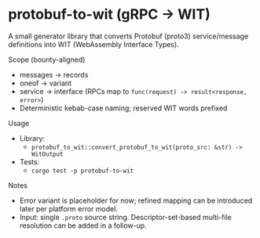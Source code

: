 # protobuf-to-wit (gRPC → WIT)

A small generator library that converts Protobuf (proto3) service/message definitions into WIT (WebAssembly Interface Types).

Scope (bounty-aligned)
- messages → records
- oneof → variant
- service → interface (RPCs map to `func(request) -> result<response, error>`)
- Deterministic kebab-case naming; reserved WIT words prefixed

Usage
- Library:
  - `protobuf_to_wit::convert_protobuf_to_wit(proto_src: &str) -> WitOutput`
- Tests:
  - `cargo test -p protobuf-to-wit`

Notes
- Error variant is placeholder for now; refined mapping can be introduced later per platform error model.
- Input: single `.proto` source string. Descriptor-set-based multi-file resolution can be added in a follow-up. 